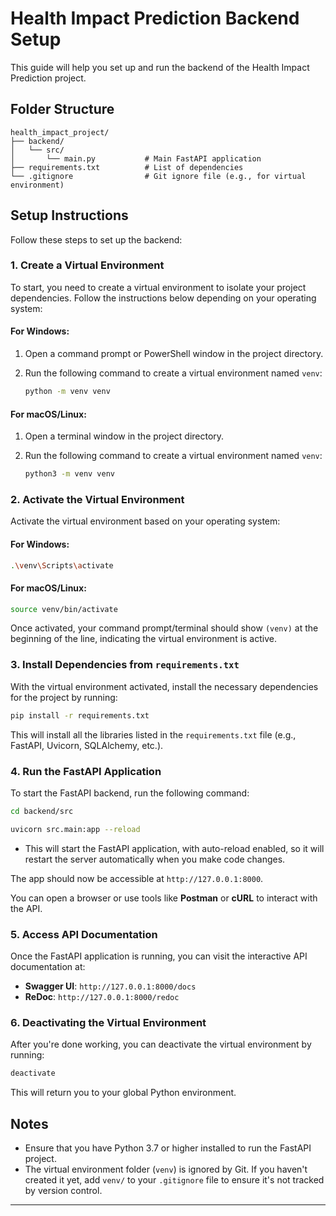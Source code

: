 

# Health Impact Prediction Backend Setup

This guide will help you set up and run the backend of the Health Impact Prediction project.

## Folder Structure

```
health_impact_project/
├── backend/
│   └── src/
│       └── main.py           # Main FastAPI application
├── requirements.txt          # List of dependencies
└── .gitignore                # Git ignore file (e.g., for virtual environment)
```

## Setup Instructions

Follow these steps to set up the backend:

### 1. **Create a Virtual Environment**

To start, you need to create a virtual environment to isolate your project dependencies. Follow the instructions below depending on your operating system:

#### **For Windows:**

1. Open a command prompt or PowerShell window in the project directory.
2. Run the following command to create a virtual environment named `venv`:

   ```bash
   python -m venv venv
   ```

#### **For macOS/Linux:**

1. Open a terminal window in the project directory.
2. Run the following command to create a virtual environment named `venv`:

   ```bash
   python3 -m venv venv
   ```

### 2. **Activate the Virtual Environment**

Activate the virtual environment based on your operating system:

#### **For Windows:**

```bash
.\venv\Scripts\activate
```

#### **For macOS/Linux:**

```bash
source venv/bin/activate
```

Once activated, your command prompt/terminal should show `(venv)` at the beginning of the line, indicating the virtual environment is active.

### 3. **Install Dependencies from `requirements.txt`**

With the virtual environment activated, install the necessary dependencies for the project by running:

```bash
pip install -r requirements.txt
```

This will install all the libraries listed in the `requirements.txt` file (e.g., FastAPI, Uvicorn, SQLAlchemy, etc.).

### 4. **Run the FastAPI Application**

To start the FastAPI backend, run the following command:

```bash
cd backend/src
```

```bash
uvicorn src.main:app --reload
```

- This will start the FastAPI application, with auto-reload enabled, so it will restart the server automatically when you make code changes.

The app should now be accessible at `http://127.0.0.1:8000`.

You can open a browser or use tools like **Postman** or **cURL** to interact with the API.

### 5. **Access API Documentation**

Once the FastAPI application is running, you can visit the interactive API documentation at:

- **Swagger UI**: `http://127.0.0.1:8000/docs`
- **ReDoc**: `http://127.0.0.1:8000/redoc`

### 6. **Deactivating the Virtual Environment**

After you're done working, you can deactivate the virtual environment by running:

```bash
deactivate
```

This will return you to your global Python environment.

## Notes

- Ensure that you have Python 3.7 or higher installed to run the FastAPI project.
- The virtual environment folder (`venv`) is ignored by Git. If you haven't created it yet, add `venv/` to your `.gitignore` file to ensure it's not tracked by version control.

---


